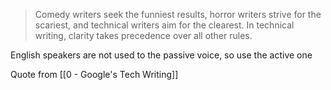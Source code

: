 > Comedy writers seek the funniest results, horror writers strive for the scariest, and technical writers aim for the clearest. In technical writing, clarity takes precedence over all other rules.

English speakers are not used to the passive voice, so use the active one

Quote from [[0 - Google's Tech Writing]]